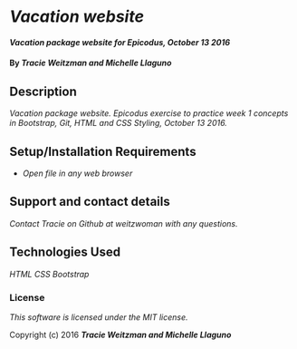 # _Vacation website_

#### _Vacation package website for Epicodus, October 13 2016_

#### By _**Tracie Weitzman and Michelle Llaguno**_

## Description

_Vacation package website. Epicodus exercise to practice week 1 concepts in Bootstrap, Git, HTML and CSS Styling, October 13 2016._

## Setup/Installation Requirements

* _Open file in any web browser_

## Support and contact details

_Contact Tracie on Github at weitzwoman with any questions._

## Technologies Used

_HTML_
_CSS_
_Bootstrap_

### License

*This software is licensed under the MIT license.*

Copyright (c) 2016 **_Tracie Weitzman and Michelle Llaguno_**
